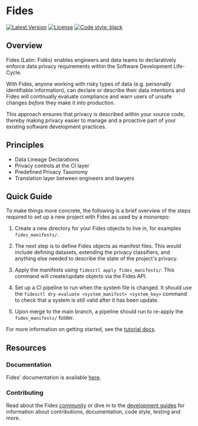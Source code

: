 # Fides

[![Latest Version][pypi-image]][pypi-url]
[![License][license-image]][license-url]
[![Code style: black][black-image]][black-url]

## Overview

Fides (Latin: Fidēs) enables engineers and data teams to declaratively enforce data privacy requirements within the Software Development Life-Cycle.

With Fides, anyone working with risky types of data (e.g. personally identifiable information), can declare or describe their data intentions and Fides will continually evaluate compliance and warn users of unsafe changes _before_ they make it into production.

This approach ensures that privacy is described within your source code, thereby making privacy easier to manage and a proactive part of your existing software development practices.

## Principles

* Data Lineage Declarations
* Privacy controls at the CI layer
* Predefined Privacy Taxonomy
* Translation layer between engineers and lawyers

## Quick Guide

To make things more concrete, the following is a brief overview of the steps required to set up a new project with Fides as used by a monorepo:

1. Create a new directory for your Fides objects to live in, for examples `fides_manifests/`.

1. The next step is to define Fides objects as manifest files. This would include defining datasets, extending the privacy classifiers, and anything else needed to describe the state of the project's privacy.

1. Apply the manifests using `fidesctl apply fides_manifests/`. This command will create/update objects via the Fides API.

1. Set up a CI pipeline to run when the system file is changed. It should use the `fidesctl dry-evaluate <system_manifest> <system_key>` command to check that a system is still valid after it has been update.

1. Upon merge to the main branch, a pipeline should run to re-apply the `fides_manifests/` folder.

For more information on getting started, see the [tutorial docs]().

## Resources

### Documentation

Fides' documentation is available [here]().

### Contributing

Read about the Fides [community]() or dive in to the [development guides]() for information about contributions, documentation, code style, testing and more.

[pypi-image]: https://img.shields.io/pypi/v/fidesctl.svg
[pypi-url]: https://pypi.python.org/pypi/fidesctl/
[license-image]: https://img.shields.io/:license-Apache%202-blue.svg
[license-url]: https://www.apache.org/licenses/LICENSE-2.0.txt
[black-image]: https://img.shields.io/badge/code%20style-black-000000.svg
[black-url]: https://github.com/psf/black 

